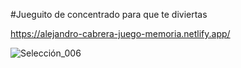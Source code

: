 #Jueguito de concentrado para que te diviertas



https://alejandro-cabrera-juego-memoria.netlify.app/


![Selección_006](https://user-images.githubusercontent.com/101005998/187337409-d46056b5-ac2b-41fc-9641-35eb14d3a944.png)
